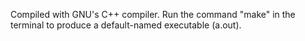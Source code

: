 Compiled with GNU's C++ compiler. Run the command "make" in the terminal to produce a default-named executable (a.out).